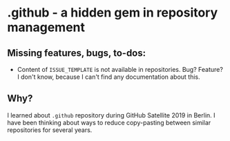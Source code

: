 # .github - a hidden gem in repository management

## Missing features, bugs, to-dos:

- Content of `ISSUE_TEMPLATE` is not available in repositories. Bug? Feature? I don't know, because I can't find any documentation about this.

## Why?

I learned about `.github` repository during GitHub Satellite 2019 in Berlin. I have been thinking about ways to reduce copy-pasting between similar repositories for several years.
